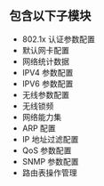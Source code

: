 ## 包含以下子模块

- 802.1x 认证参数配置
- 默认网卡配置
- 网络统计数据
- IPV4 参数配置
- IPV6 参数配置
- 无线参数配置
- 无线锁频
- 网络能力集
- ARP 配置
- IP 地址过滤配置
- QoS 参数配置
- SNMP 参数配置
- 路由表操作管理
